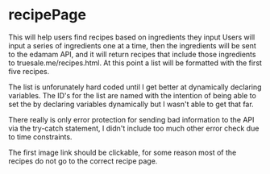 # recipePage

This will help users find recipes based on ingredients they input
Users will input a series of ingredients one at a time, then the ingredients will be sent to the edamam API, and it will return recipes that include those ingredients to truesale.me/recipes.html. At this point a list will be formatted with the first five recipes.

The list is unforunately hard coded until I get better at dynamically declaring variables. The ID's for the list are named with the intention of being able to set the by declaring variables dynamically but I wasn't able to get that far.

There really is only error protection for sending bad information to the API via the try-catch statement, I didn't include too much other error check due to time constraints.

The first image link should be clickable, for some reason most of the recipes do not go to the correct recipe page.
